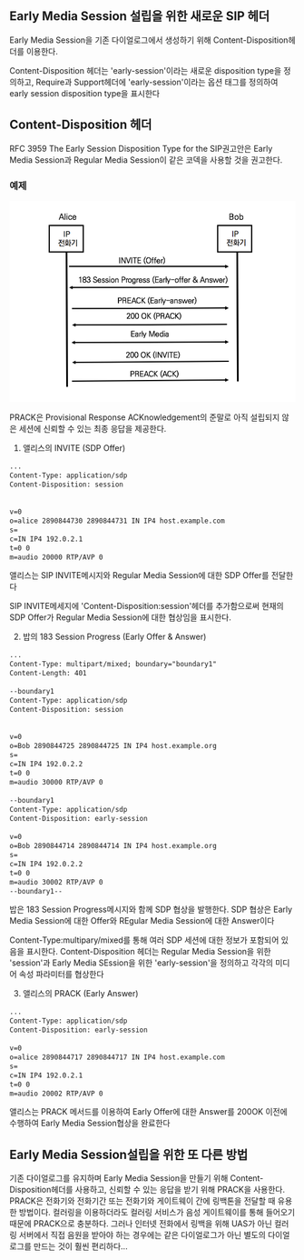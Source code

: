 ## Early Media Session 설립을 위한 새로운 SIP 헤더

Early Media Session을 기존 다이얼로그에서 생성하기 위해 Content-Disposition헤더를 이용한다.

Content-Disposition 헤더는 'early-session'이라는 새로운 disposition type을 정의하고, Require과 Support헤더에 'early-session'이라는 옵션 태그를 정의하여 early session disposition type을 표시한다

## Content-Disposition 헤더

RFC 3959 The Early Session Disposition Type for the SIP권고안은 Early Media Session과 Regular Media Session이 같은 코덱을 사용할 것을 권고한다.

### 예제

![PRACK 메서드를 이용한 Early Media 협상](./image/17_1.png)

PRACK은 Provisional Response ACKnowledgement의 준말로 아직 설립되지 않은 세션에 신뢰할 수 있는 최종 응답을 제공한다.

1. 앨리스의 INVITE (SDP Offer)

```sip
...
Content-Type: application/sdp
Content-Disposition: session


v=0
o=alice 2890844730 2890844731 IN IP4 host.example.com
s=
c=IN IP4 192.0.2.1
t=0 0
m=audio 20000 RTP/AVP 0
```

앨리스는 SIP INVITE메시지와 Regular Media Session에 대한 SDP Offer를 전달한다

SIP INVITE메세지에 'Content-Disposition:session'헤더를 추가함으로써 현재의 SDP Offer가 Regular Media Session에 대한 협상임을 표시한다.

2. 밥의 183 Session Progress (Early Offer & Answer)

```sip
...
Content-Type: multipart/mixed; boundary="boundary1"
Content-Length: 401

--boundary1
Content-Type: application/sdp
Content-Disposition: session


v=0
o=Bob 2890844725 2890844725 IN IP4 host.example.org
s=
c=IN IP4 192.0.2.2
t=0 0 
m=audio 30000 RTP/AVP 0 

--boundary1
Content-Type: application/sdp
Content-Disposition: early-session

v=0
o=Bob 2890844714 2890844714 IN IP4 host.example.org
s=
c=IN IP4 192.0.2.2
t=0 0
m=audio 30002 RTP/AVP 0
--boundary1--
```

밥은 183 Session Progress메시지와 함께 SDP 협상을 발행한다. SDP 협상은 Early Media Session에 대한 Offer와 REgular Media Session에 대한 Answer이다

Content-Type:multipary/mixed를 통해 여러 SDP 세션에 대한 정보가 포함되어 있음을 표시한다. Content-Disposition 헤더는 Regular Media Session을 위한 'session'과 Early Media SEssion을 위한 'early-session'을 정의하고 각각의 미디어 속성 파라미터를 협상한다

3. 앨리스의 PRACK (Early Answer)

```sip
...
Content-Type: application/sdp
Content-Disposition: early-session

v=0
o=alice 2890844717 2890844717 IN IP4 host.example.com
s=
c=IN IP4 192.0.2.1
t=0 0
m=audio 20002 RTP/AVP 0
```

앨리스는 PRACK 메서드를 이용하여 Early Offer에 대한 Answer를 200OK 이전에 수행하여 Early Media Session협상을 완료한다

## Early Media Session설립을 위한 또 다른 방법

기존 다이얼로그를 유지하며 Early Media Session을 만들기 위해 Content-Disposition헤더를 사용하고, 신뢰할 수 있는 응답을 받기 위해 PRACK을 사용한다. PRACK은 전화기와 전화기간 또는 전화기와 게이트웨이 간에 링백톤을 전달할 때 유용한 방법이다. 컬러링을 이용하더라도 컬러링 서비스가 음성 게이트웨이를 통해 들어오기 때문에 PRACK으로 충분하다. 그러나 인터넷 전화에서 링백을 위해 UAS가 아닌 컬러링 서버에서 직접 음원을 받아야 하는 경우에는 같은 다이얼로그가 아닌 별도의 다이얼로그를 만드는 것이 훨씬 편리하다...
